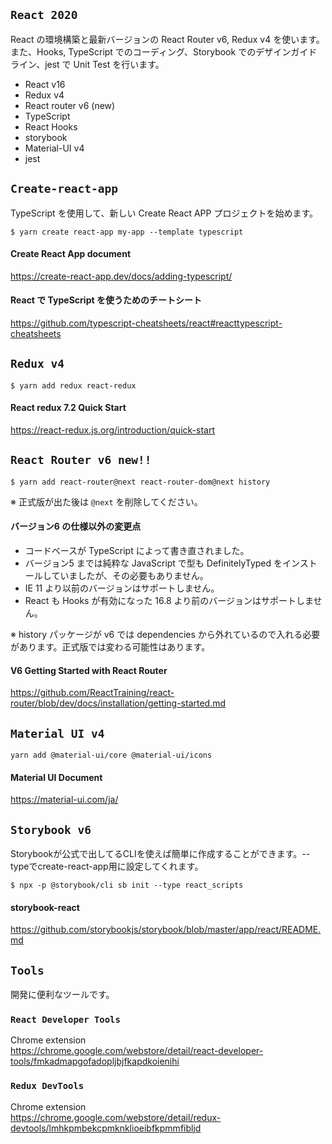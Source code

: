 ## `React 2020`
React の環境構築と最新バージョンの React Router v6, Redux v4 を使います。また、Hooks, TypeScript でのコーディング、Storybook でのデザインガイドライン、jest で Unit Test を行います。

- React v16
- Redux v4
- React router v6 (new)
- TypeScript
- React Hooks
- storybook
- Material-UI v4
- jest


## `Create-react-app`
TypeScript を使用して、新しい Create React APP プロジェクトを始めます。

```
$ yarn create react-app my-app --template typescript
```

#### Create React App document
https://create-react-app.dev/docs/adding-typescript/

#### React で TypeScript を使うためのチートシート
https://github.com/typescript-cheatsheets/react#reacttypescript-cheatsheets


## `Redux v4`
```
$ yarn add redux react-redux
```

#### React redux 7.2 Quick Start
https://react-redux.js.org/introduction/quick-start


## `React Router v6 new!!`

```
$ yarn add react-router@next react-router-dom@next history
```
※ 正式版が出た後は `@next` を削除してください。

#### バージョン6 の仕様以外の変更点

- コードベースが TypeScript によって書き直されました。
- バージョン5 までは純粋な JavaScript で型も DefinitelyTyped をインストールしていましたが、その必要もありません。
- IE 11 より以前のバージョンはサポートしません。
- React も Hooks が有効になった 16.8 より前のバージョンはサポートしません。

※ history パッケージが v6 では dependencies から外れているので入れる必要があります。正式版では変わる可能性はあります。

#### V6 Getting Started with React Router
https://github.com/ReactTraining/react-router/blob/dev/docs/installation/getting-started.md


## `Material UI v4`
```
yarn add @material-ui/core @material-ui/icons
```

#### Material UI Document
https://material-ui.com/ja/


## `Storybook v6`
Storybookが公式で出してるCLIを使えば簡単に作成することができます。--typeでcreate-react-app用に設定してくれます。

```
$ npx -p @storybook/cli sb init --type react_scripts
```

#### storybook-react
https://github.com/storybookjs/storybook/blob/master/app/react/README.md


## `Tools`
開発に便利なツールです。

### `React Developer Tools`
Chrome extension  
https://chrome.google.com/webstore/detail/react-developer-tools/fmkadmapgofadopljbjfkapdkoienihi

### `Redux DevTools`
Chrome extension  
https://chrome.google.com/webstore/detail/redux-devtools/lmhkpmbekcpmknklioeibfkpmmfibljd
